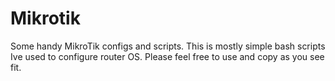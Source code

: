 # Mikrotik
Some handy MikroTik configs and scripts. 
This is mostly simple bash scripts Ive used to configure router OS.
Please feel free to use and copy as you see fit.

